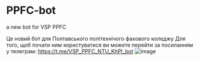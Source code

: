 # PPFC-bot
a new bot for VSP PPFC 

Це новий бот для Полтавського політехнічого фахового коледжу
Для того, щоб почати ним користуватися ви можете перейти за посиланням у телеграм: https://t.me/VSP_PPFC_NTU_KhPI_bot
![image](https://user-images.githubusercontent.com/92012282/216976986-4a45957c-f994-4e9a-96e1-126e12065235.png)

